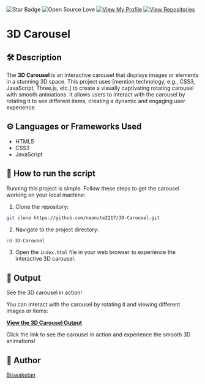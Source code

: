 ![Star Badge](https://img.shields.io/static/v1?label=%F0%9F%8C%9F&message=If%20Useful&style=style=flat&color=BC4E99)
![Open Source Love](https://badges.frapsoft.com/os/v1/open-source.svg?v=103)
[![View My Profile](https://img.shields.io/badge/View-My_Profile-green?logo=GitHub)](https://github.com/neonite2217)
[![View Repositories](https://img.shields.io/badge/View-My_Repositories-blue?logo=GitHub)](https://github.com/neonite2217?tab=repositories)

# 3D Carousel

## 🛠️ Description

The **3D Carousel** is an interactive carousel that displays images or elements in a stunning 3D space. This project uses [mention technology, e.g., CSS3, JavaScript, Three.js, etc.] to create a visually captivating rotating carousel with smooth animations. It allows users to interact with the carousel by rotating it to see different items, creating a dynamic and engaging user experience.

## ⚙️ Languages or Frameworks Used

<ul>
    <li>HTML5</li>
    <li>CSS3</li>
    <li>JavaScript</li>
</ul>

## 🌟 How to run the script

Running this project is simple. Follow these steps to get the carousel working on your local machine:

1. Clone the repository:

```sh
git clone https://github.com/neonite2217/3D-Carousel.git
```

2. Navigate to the project directory:

```sh
cd 3D-Carousel
```

3. Open the `index.html` file in your web browser to experience the interactive 3D carousel.

## 🎡 Output

See the 3D carousel in action!

You can interact with the carousel by rotating it and viewing different images or items:

[**View the 3D Carousel Output**](https://3d-carousel.vercel.app)

Click the link to see the carousel in action and experience the smooth 3D animations!

## 🤖 Author

[Biswaketan](https://github.com/neonite2217/)
